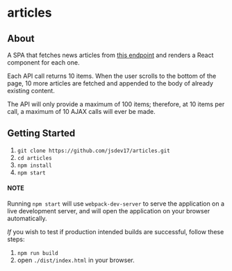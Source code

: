 # articles

## About

A SPA that fetches news articles from [this endpoint][api] and renders a React component for each one.

Each API call returns 10 items. When the user scrolls to the bottom of the page, 10 more articles are fetched and appended to the body of already existing content.

The API will only provide a maximum of 100 items; therefore, at 10 items per call, a maximum of 10 AJAX calls will ever be made.

<!-- To alter the number of items returned per call, change the value of `limit` inside of `Content` component's state. However, be mindful that changing this value will inevitably increase or decrease the potential number of AJAX calls ever made. It is _recommended_ to be left at 10, as this seems like a most optimal number given the size of the provided data set. -->

## Getting Started

1. `git clone https://github.com/jsdev17/articles.git`
1. `cd articles`
1. `npm install`
1. `npm start`

#### NOTE
Running `npm start` will use `webpack-dev-server` to serve the application on a live development server, and will open the application on your browser automatically.

_If_ you wish to test if production intended builds are successful, follow these steps:

1. `npm run build`
1. open `./dist/index.html` in your browser.


[api]: https://www.stellarbiotechnologies.com/media/press-releases/json